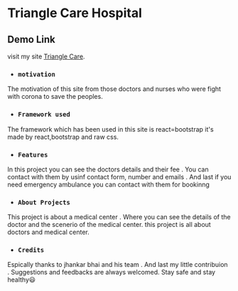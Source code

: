 # Triangle Care Hospital 

## Demo Link
visit my site [Triangle Care](https://triangle-care-hospital.web.app/).

* ### `motivation`

The motivation of this site from those doctors and nurses who were fight with corona to save the peoples.

* ### `Framework used`

The framework which has been used in this site is react=bootstrap it's made by react,bootstrap and raw css.

* ### `Features`

In this project  you can see the doctors details and their fee . You can contact with them by usinf contact form, number and emails . And last if you need emergency ambulance you can contact with them for bookinng

* ### `About Projects`
This project is about a medical center . Where you can see  the details of the doctor and the scenerio of the medical center. this project is all about doctors and medical center.

* ### `Credits`
Espically thanks to jhankar bhai and his team . And last my little contribuion . Suggestions and feedbacks are always welcomed. Stay safe and stay healthy😃

